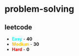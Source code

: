 # problem-solving

## leetcode

- <span style="color :  #00ffff">**Easy**</span> - **40**
- <span style="color :  #ffc20e">**Medium**</span> - **30**
- <span style="color :  red">**Hard**</span> - **0**
